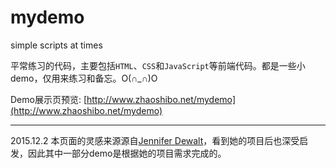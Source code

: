 # mydemo
simple scripts at times

平常练习的代码，主要包括`HTML`、`CSS`和`JavaScript`等前端代码。都是一些小demo，仅用来练习和备忘。O(∩_∩)O

Demo展示页预览: [http://www.zhaoshibo.net/mydemo](http://www.zhaoshibo.net/mydemo)

---

2015.12.2
本页面的灵感来源源自[Jennifer Dewalt](http://jenniferdewalt.com)，看到她的项目后也深受启发，因此其中一部分demo是根据她的项目需求完成的。
